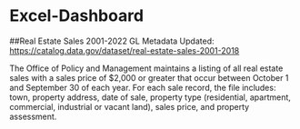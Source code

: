 # Excel-Dashboard

##Real Estate Sales 2001-2022 GL
Metadata Updated: https://catalog.data.gov/dataset/real-estate-sales-2001-2018

The Office of Policy and Management maintains a listing of all real estate sales with a sales price of $2,000 or greater that occur between October 1 and September 30 of each year. For each sale record, the file includes: town, property address, date of sale, property type (residential, apartment, commercial, industrial or vacant land), sales price, and property assessment.
